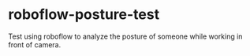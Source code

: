 # roboflow-posture-test
Test using roboflow to analyze the posture of someone while working in front of camera.
